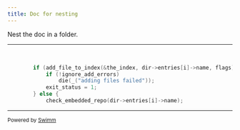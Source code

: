 ```yaml
---
title: Doc for nesting
---
```

Nest the doc in a folder.

<SwmSnippet path="/my_builtin/add.c" line="464">

---

&nbsp;

```c
		if (add_file_to_index(&the_index, dir->entries[i]->name, flags)) {
			if (!ignore_add_errors)
				die(_("adding files failed"));
			exit_status = 1;
		} else {
			check_embedded_repo(dir->entries[i]->name);
```

---

</SwmSnippet>

<SwmMeta version="3.0.0" repo-id="Z2l0aHViJTNBJTNBZ2l0LXNyYy1wbGF5Z3JvdW5kJTNBJTNBT21lclJvc2VuYmF1bQ==" repo-name="git-src-playground"><sup>Powered by [Swimm](https://app.swimm.io/)</sup></SwmMeta>
